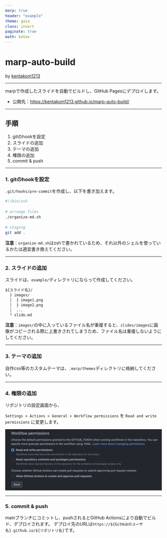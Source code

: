 ```yaml
---
marp: true
header: "example"
theme: gaia
class: invert
paginate: true
math: katex
---
```



# marp-auto-build

by [kentakom1213](https://github.com/kentakom1213/)

<hr>

marpで作成したスライドを自動でビルドし、GitHub Pagesにデプロイします。

- 公開先：https://kentakom1213.github.io/marp-auto-build/

---
## 手順
1. gitのhookを設定
2. スライドの追加
3. テーマの追加
4. 権限の追加
5. commit & push


---
### 1. gitのhookを設定

`.git/hooks/pre-commit`を作成し、以下を書き加えます。

```sh
#!/bin/zsh

# arrange files
./organize-md.sh

# staging
git add .
```

**注意**：`organize-md.sh`はzshで書かれているため、それ以外のシェルを使っているかたは適宜書き換えてください。


---
### 2. スライドの追加

スライドは、`example/`ディレクトリにならって作成してください。

```
${スライド名}/
  ├ images/
  │  ├ image1.png
  │  ├ image2.png
  │  ...
  └ slide.md
```

**注意**：`images/`の中に入っているファイル名が重複すると、`slides/images`に画像がコピーされる際に上書きされてしまうため、ファイル名は重複しないようにしてください。


---
### 3. テーマの追加

自作css等のカスタムテーマは、`.marp/themes`ディレクトリに格納してください。


---
### 4. 権限の追加

リポジトリの設定画面から、

`Settings > Actions > General > Workflow permissions` を `Read and write permissions` に変更します。

![w:800](images/example_permission.png)


---
### 5. commit & push

mainブランチにコミットし、pushされるとGitHub Actionsにより自動でビルド、デプロイされます。
デプロイ先のURLは`https://${GitHubのユーザ名}.github.io/${リポジトリ名}`です。

<!-- mermaid.js -->
<script src="https://unpkg.com/mermaid@8.1.0/dist/mermaid.min.js"></script>
<script>mermaid.initialize({startOnLoad:true});</script>
